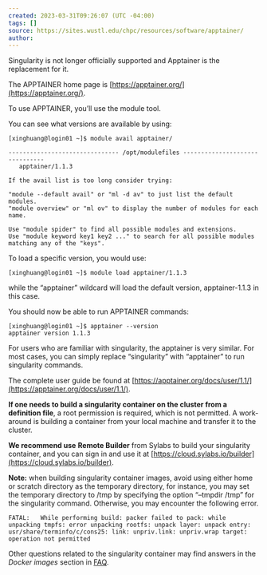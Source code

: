 ```yaml
---
created: 2023-03-31T09:26:07 (UTC -04:00)
tags: []
source: https://sites.wustl.edu/chpc/resources/software/apptainer/
author: 
---
```


Singularity is not longer officially supported and Apptainer is the replacement for it.

The APPTAINER home page is [https://apptainer.org/](https://apptainer.org/).

To use APPTAINER, you’ll use the module tool.

You can see what versions are available by using:

```
[xinghuang@login01 ~]$ module avail apptainer/

------------------------------- /opt/modulefiles -------------------------------
   apptainer/1.1.3

If the avail list is too long consider trying:

"module --default avail" or "ml -d av" to just list the default modules.
"module overview" or "ml ov" to display the number of modules for each name.

Use "module spider" to find all possible modules and extensions.
Use "module keyword key1 key2 ..." to search for all possible modules matching any of the "keys".
```

To load a specific version, you would use:

```
[xinghuang@login01 ~]$ module load apptainer/1.1.3
```

while the “apptainer” wildcard will load the default version, apptainer-1.1.3 in this case.

You should now be able to run APPTAINER commands:

```
[xinghuang@login01 ~]$ apptainer --version
apptainer version 1.1.3
```

For users who are familiar with singularity, the apptainer is very similar. For most cases, you can simply replace “singularity” with “apptainer” to run singularity commands.

The complete user guide be found at [https://apptainer.org/docs/user/1.1/](https://apptainer.org/docs/user/1.1/).

**If one needs to build a singularity container on the cluster from a definition file**, a root permission is required, which is not permitted. A work-around is building a container from your local machine and transfer it to the cluster.

**We recommend use** **Remote Builder** from Sylabs to build your singularity container, and you can sign in and use it at [https://cloud.sylabs.io/builder](https://cloud.sylabs.io/builder).

**Note:** when building singularity container images, avoid using either home or scratch directory as the temporary directory, for instance, you may set the temporary directory to /tmp by specifying the option “–tmpdir /tmp” for the singularity command. Otherwise, you may encounter the following error.

```
FATAL:   While performing build: packer failed to pack: while unpacking tmpfs: error unpacking rootfs: unpack layer: unpack entry: usr/share/terminfo/c/cons25: link: unpriv.link: unpriv.wrap target: operation not permitted
```

Other questions related to the singularity container may find answers in the _Docker images_ section in [FAQ](https://sites.wustl.edu/chpc/for-users/frequently-asked-questions-faq/).
